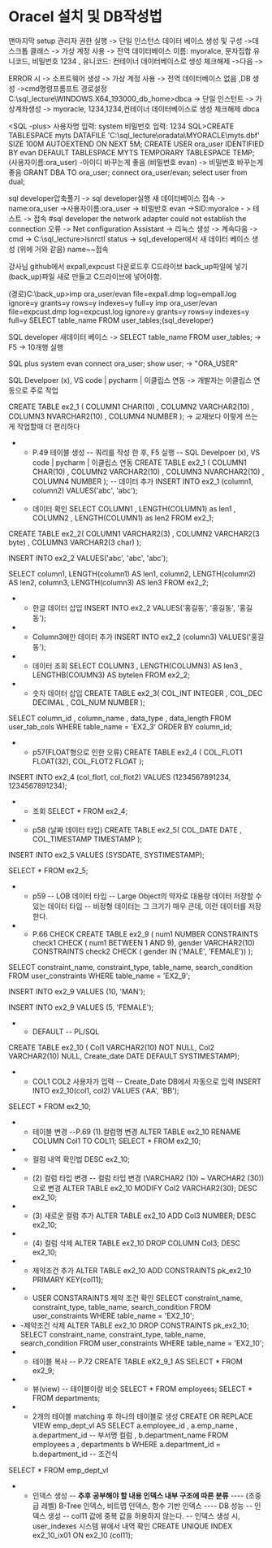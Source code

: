 # Oracel 설치 및 DB작성법

맨마지막 setup 관리자 권한 실행 -> 단일 인스턴스 데이터 베이스 생성 및 구성
->데스크톱 클래스 -> 가상 계정 사용 -> 전역 데이터베이스 이름: myoralce, 문자집합 유니코드, 비밀번호 1234 , 유니코드: 컨테이너 데이터베이스로 생성 체크해제
->다음 ->

ERROR 시 -> 소프트웨어 생성 -> 가상 계정 사용 -> 전역 데이터베이스 없음 ,DB 생성
->cmd명령프롬프트 경로설정 C:\sql_lecture\WINDOWS.X64_193000_db_home>dbca -> 단일  인스턴트 -> 가상계좌생성 -> myoracle,
1234,1234,컨테이너 데이터베이스로 생성 체크해제
dbca

<SQL -plus>
사용자명 입력: system
비밀번호 입력: 1234
SQL>CREATE TABLESPACE myts DATAFILE 'C:\sql_lecture\oradata\MYORACLE\myts.dbf' SIZE 100M AUTOEXTEND ON NEXT 5M;
CREATE USER ora_user IDENTIFIED BY evan DEFAULT TABLESPACE MYTS TEMPORARY TABLESPACE TEMP;
(사용자이름:ora_user) -아이디 바꾸는게 좋음
(비밀번호 evan) -> 비밀번호 바꾸는게 좋음
GRANT DBA TO ora_user;
connect ora_user/evan;
select user from dual;

sql developer압축풀기 -> sql developer실행
새 데이터베이스 접속 -> name:ora_user ->사용자이름:ora_user -> 비밀반호 evan ->SID:myoralce - > 테스트 -> 접속
#sql developer the network adapter could not establish the connection 오류 ->  Net configuration Assistant -> 리눅스 생성 -> 계속다음
-> cmd -> C:\sql_lecture>lsnrctl status -> sql_developer에서 새 데이터 베이스 생성 (위에 거와 같음) name~~접속

강사님 github에서 expall,expcust 다운로드후 C드라이브 back_up파일에 넣기 (back_up)파일 새로 만들고 C드라이브에 넣어야함.

(경로)C:\back_up>imp ora_user/evan file=expall.dmp log=empall.log ignore=y grants=y rows=y indexes=y full=y
imp ora_user/evan file=expcust.dmp log=expcust.log ignore=y grants=y rows=y indexes=y full=y
SELECT table_name FROM user_tables;(sql_developer)

SQL developer 새데이터 베이스 -> SELECT table_name FROM user_tables; -> F5 -> 10개행 실행

SQL plus system evan connect ora_user; show user; -> "ORA_USER"

SQL Develpoer (x), VS code | pycharm | 이클립스 연동 -> 개발자는 이클립스 연동으로 주로 작업

CREATE TABLE ex2_1 (
COLUMN1     CHAR(10)
, COLUMN2     VARCHAR2(10)
, COLUMN3     NVARCHAR2(10)
, COLUMN4     NUMBER
); -> 교재보다 이렇게 쓰는게 작업할때 더 편리하다

- - P.49 테이블 생성
-- 쿼리를 작성 한 후, F5 실행
-- SQL Develpoer (x), VS code | pycharm | 이클립스 연동
CREATE TABLE ex2_1 (
COLUMN1 CHAR(10)
, COLUMN2 VARCHAR2(10)
, COLUMN3 NVARCHAR2(10)
, COLUMN4 NUMBER
);
-- 데이터 추가
INSERT INTO ex2_1 (column1, column2) VALUES('abc', 'abc');
- - 데이터 확인
SELECT
COLUMN1
, LENGTH(COLUMN1) as len1
, COLUMN2
, LENGTH(COLUMN1) as len2
FROM ex2_1;

CREATE TABLE ex2_2(
COLUMN1    VARCHAR2(3)
, COLUMN2     VARCHAR2(3 byte)
, COLUMN3     VARCHAR2(3 char)
);

INSERT INTO ex2_2 VALUES('abc', 'abc', 'abc');

SELECT column1, LENGTH(column1) AS len1,
column2, LENGTH(column2) AS len2,
column3, LENGTH(column3) AS len3
FROM ex2_2;

- - 한글 데이터 삽입
INSERT INTO ex2_2 VALUES('홍길동', '홍길동', '홍길동');
- - Column3에만 데이터 추가
INSERT INTO ex2_2 (column3) VALUES('홍길동');
- - 데이터 조회
SELECT
COLUMN3
, LENGTH(COLUMN3) AS len3
, LENGTHB(COlUMN3) AS bytelen
FROM ex2_2;
- - 숫자 데이터 삽입
CREATE TABLE ex2_3(
COL_INT INTEGER
, COL_DEC DECIMAL
, COL_NUM NUMBER
);

SELECT
column_id
, column_name
, data_type
, data_length
FROM user_tab_cols
WHERE table_name = 'EX2_3'
ORDER BY column_id;

- - p57(FLOAT형으로 인한 오류)
CREATE TABLE ex2_4 (
COL_FLOT1 FLOAT(32),
COL_FLOT2 FLOAT
);

INSERT INTO ex2_4 (col_flot1, col_flot2) VALUES (1234567891234, 1234567891234);

- - 조회
SELECT * FROM ex2_4;
- - p58 (날짜 데이터 타입)
CREATE TABLE ex2_5(
COL_DATE DATE
, COL_TIMESTAMP TIMESTAMP
);

INSERT INTO ex2_5 VALUES (SYSDATE, SYSTIMESTAMP);

SELECT * FROM ex2_5;

- - p59
-- LOB 데이터 타입
-- Large Object의 약자로 대용량 데이터 저장할 수 있는 데이터 타입
-- 비정형 데이터는 그 크기가 매우 큰데, 이런 데이터를 저장한다.

- - P.66 CHECK
CREATE TABLE ex2_9 (
num1 NUMBER
CONSTRAINTS check1 CHECK ( num1 BETWEEN 1 AND 9),
gender VARCHAR2(10)
CONSTRAINTS check2 CHECK ( gender IN ('MALE', 'FEMALE'))
);

SELECT constraint_name, constraint_type, table_name, search_condition
FROM user_constraints
WHERE table_name = 'EX2_9';

INSERT INTO ex2_9 VALUES (10, 'MAN');

INSERT INTO ex2_9 VALUES (5, 'FEMALE');

- - DEFAULT
-- PL/SQL

CREATE TABLE ex2_10 (
Col1        VARCHAR2(10) NOT NULL,
Col2        VARCHAR2(10) NULL,
Create_date DATE DEFAULT SYSTIMESTAMP);

- - COL1 COL2 사용자가 입력
-- Create_Date DB에서 자동으로 입력
INSERT INTO ex2_10(col1, col2) VALUES ('AA', 'BB');

SELECT * FROM ex2_10;

- - 테이블 변경
--P.69 (1).컬럼명 변경
ALTER TABLE ex2_10 RENAME COLUMN Col1 TO COL11;
SELECT * FROM ex2_10;
- - 컬럼 내역 확인법
DESC ex2_10;
- - (2) 컬럼 타입 변경
-- 컬럼 타입 변경 (VARCHAR2 (10) ~ VARCHAR2 (30))으로 변경
ALTER TABLE ex2_10 MODIFY Col2 VARCHAR2(30);
DESC ex2_10;
- - (3) 새로운 컬럼 추가
ALTER TABLE ex2_10 ADD Col3 NUMBER;
DESC ex2_10;
- - (4) 컬럼 삭제
ALTER TABLE ex2_10 DROP COLUMN Col3;
DESC ex2_10;
- - 제약조건 추가
ALTER TABLE ex2_10 ADD CONSTRAINTS pk_ex2_10 PRIMARY KEY(col11);
- - USER CONSTARAINTS 제약 조건 확인
SELECT constraint_name, constraint_type, table_name, search_condition
FROM user_constraints
WHERE table_name = 'EX2_10';
- -제약조건 삭제
ALTER TABLE ex2_10 DROP CONSTRAINTS pk_ex2_10;
SELECT constraint_name, constraint_type, table_name, search_condition
FROM user_constraints
WHERE table_name = 'EX2_10';
- - 테이블 복사
-- P.72
CREATE TABLE eX2_9_1 AS SELECT * FROM ex2_9;
- - 뷰(view)
-- 테이블이랑 비슷
SELECT * FROM employees;
SELECT * FROM departments;
- - 2개의 테이블 matching 후 하나의 테이블로 생성
CREATE OR REPLACE VIEW emp_dept_vl AS
SELECT
a.employee_id
, a.emp_name
, a.department_id -- 부서명 컬럼
, b.department_name
FROM
employees a
, departments b
WHERE a.department_id = b.department_id -- 조건식

SELECT * FROM emp_dept_vl

- - 인덱스 생성
-- **추후 공부해야 할 내용 인덱스 내부 구조에 따른 분류**
---- (초중급 레벨) B-Tree 인덱스, 비트맵 인덱스, 함수 기반 인덱스
---- DB 성능
-- 인덱스 생성
-- col11 값에 중복 값을 허용하지 않는다.
-- 인덱스 생성 시, user_indexes 시스템 뷰에서 내역 확인
CREATE UNIQUE INDEX ex2_10_ix01
ON ex2_10 (col11);